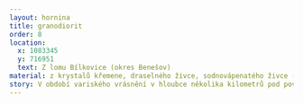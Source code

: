```yaml
---
layout: hornina
title: granodiorit
order: 8
location:
  x: 1083345
  y: 716951
  text: Z lomu Bílkovice (okres Benešov)
material: z krystalů křemene, draselného živce, sodnovápenatého živce (plagioklasu) , biotitu, amfibolu, apatitu a dalších minerálů
story: V období variského vrásnění v hloubce několika kilometrů pod povrchem Země do prostředí pararul moldanubika proniklo žhavé magma. Magma pararuly natavilo a pohlcovalo jejich části. Složení magmatu se tím změnilo. Vznikla hornina, která je přechodem mezi hlubinnou vyvřelinou (granodioritem) a metamorfovanou horninou (patrarulou). Později do utuhlého granodioritu pronikly žíly světlého granitu.
---
```


